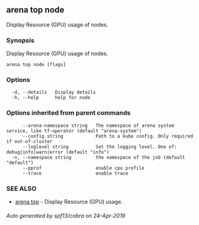 ## arena top node

Display Resource (GPU) usage of nodes.

### Synopsis

Display Resource (GPU) usage of nodes.

```
arena top node [flags]
```

### Options

```
  -d, --details   Display details
  -h, --help      help for node
```

### Options inherited from parent commands

```
      --arena-namespace string   The namespace of arena system service, like tf-operator (default "arena-system")
      --config string            Path to a kube config. Only required if out-of-cluster
      --loglevel string          Set the logging level. One of: debug|info|warn|error (default "info")
  -n, --namespace string         the namespace of the job (default "default")
      --pprof                    enable cpu profile
      --trace                    enable trace
```

### SEE ALSO

* [arena top](arena_top.md)	 - Display Resource (GPU) usage.

###### Auto generated by spf13/cobra on 24-Apr-2019
